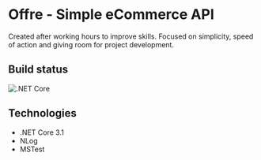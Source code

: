 # Offre - Simple eCommerce API

Created after working hours to improve skills. Focused on simplicity, speed of action and giving room for project development.

## Build status

![.NET Core](https://github.com/arkes987/Offre/workflows/.NET%20Core/badge.svg)


## Technologies

* .NET Core 3.1
* NLog
* MSTest
